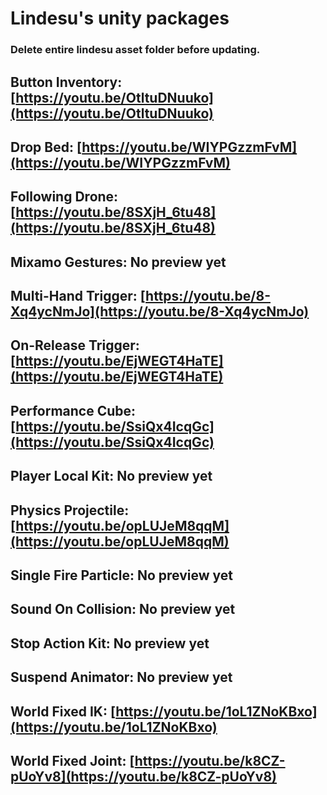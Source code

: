 # Lindesu's unity packages

### Delete entire lindesu asset folder before updating.

## Button Inventory: [https://youtu.be/OtltuDNuuko](https://youtu.be/OtltuDNuuko)
## Drop Bed: [https://youtu.be/WIYPGzzmFvM](https://youtu.be/WIYPGzzmFvM)
## Following Drone: [https://youtu.be/8SXjH_6tu48](https://youtu.be/8SXjH_6tu48)
## Mixamo Gestures: No preview yet
## Multi-Hand Trigger: [https://youtu.be/8-Xq4ycNmJo](https://youtu.be/8-Xq4ycNmJo)
## On-Release Trigger: [https://youtu.be/EjWEGT4HaTE](https://youtu.be/EjWEGT4HaTE)
## Performance Cube: [https://youtu.be/SsiQx4IcqGc](https://youtu.be/SsiQx4IcqGc)
## Player Local Kit: No preview yet
## Physics Projectile: [https://youtu.be/opLUJeM8qqM](https://youtu.be/opLUJeM8qqM)
## Single Fire Particle: No preview yet
## Sound On Collision: No preview yet
## Stop Action Kit: No preview yet
## Suspend Animator: No preview yet
## World Fixed IK: [https://youtu.be/1oL1ZNoKBxo](https://youtu.be/1oL1ZNoKBxo)
## World Fixed Joint: [https://youtu.be/k8CZ-pUoYv8](https://youtu.be/k8CZ-pUoYv8)

